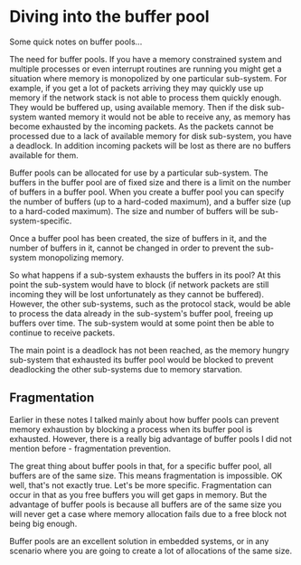 # Diving into the buffer pool

Some quick notes on buffer pools...

The need for buffer pools. If you have a memory constrained system and
multiple processes or even interrupt routines are running you might
get a situation where memory is monopolized by one particular
sub-system. For example, if you get a lot of packets arriving they may
quickly use up memory if the network stack is not able to process them
quickly enough. They would be buffered up, using available
memory. Then if the disk sub-system wanted memory it would not be
able to receive any, as memory has become exhausted by the incoming
packets. As the packets cannot be processed due to a lack of available
memory for disk sub-system, you have a deadlock. In addition incoming
packets will be lost as there are no buffers available for them.
  
Buffer pools can be allocated for use by a particular sub-system. The
buffers in the buffer pool are of fixed size and there is a limit on
the number of buffers in a buffer pool. When you create a buffer pool
you can specify the number of buffers (up to a hard-coded maximum),
and a buffer size (up to a hard-coded maximum). The size and number of
buffers will be sub-system-specific. 

Once a buffer pool has been created, the size of buffers in it, and
the number of buffers in it, cannot be changed in order to prevent the
sub-system monopolizing memory. 

So what happens if a sub-system exhausts the buffers in its pool? At
this point the sub-system would have to block (if network packets are
still incoming they will be lost unfortunately as they cannot be
buffered). However, the other sub-systems, such as the protocol stack,
would be able to process the data already in the sub-system's buffer
pool, freeing up buffers over time. The sub-system would at some point
then be able to continue to receive packets. 

The main point is a deadlock has not been reached, as the memory
hungry sub-system that exhausted its buffer pool would be blocked to
prevent deadlocking the other sub-systems due to memory starvation.

## Fragmentation

Earlier in these notes I talked mainly about how buffer pools can
prevent memory exhaustion by blocking a process when its buffer pool
is exhausted. However, there is a really big advantage of buffer pools
I did not mention before - fragmentation prevention.

The great thing about buffer pools in that, for a specific buffer
pool, all buffers are of the same size. This means fragmentation is
impossible. OK well, that's not exactly true. Let's be more
specific. Fragmentation can occur in that as you free buffers you will
get gaps in memory. But the advantage of buffer pools is because all
buffers are of the same size you will never get a case where memory
allocation fails due to a free block not being big enough.

Buffer pools are an excellent solution in embedded systems, or in any
scenario where you are going to create a lot of allocations of the
same size.
